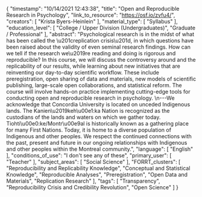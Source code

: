 {
    "timestamp": "10/14/2021 12:43:38",
    "title": "Open and Reproducible Research in Psychology",
    "link_to_resource": "https://osf.io/zvfu4/",
    "creators": [
        "Krista Byers-Heinlein"
    ],
    "material_type": [
        "Syllabus"
    ],
    "education_level": [
        "College / Upper Division (Undergraduates)",
        "Graduate / Professional"
    ],
    "abstract": "Psychological research is in the midst of what has been called the \u201creplication crisis\u201d, in which questions have been raised about the validity of even seminal research findings. How can we tell if the research we\u2019re reading and doing is rigorous and reproducible? In this course, we will discuss the controversy around and the replicability of our results, while learning about new initiatives that are reinventing our day-to-day scientific workflow. These include preregistration, open sharing of data and materials, new models of scientific publishing, large-scale open collaborations, and statistical reform. The course will involve hands-on practice implementing cutting-edge tools for conducting open and reproducible research in psychology. \n---We acknowledge that Concordia University is located on unceded Indigenous lands. The Kanien\u2019keh\u00e1:ka Nation is recognized as the custodians of the lands and waters on which we gather today. Tiohti\u00e0:ke/Montr\u00e9al is historically known as a gathering place for many First Nations. Today, it is home to a diverse population of Indigenous and other peoples. We respect the continued connections with the past, present and future in our ongoing relationships with Indigenous and other peoples within the Montreal community.",
    "language": [
        "English"
    ],
    "conditions_of_use": "I don't see any of these",
    "primary_user": [
        "Teacher"
    ],
    "subject_areas": [
        "Social Science"
    ],
    "FORRT_clusters": [
        "Reproducibility and Replicability Knowledge",
        "Conceptual and Statistical Knowledge",
        "Reproducible Analyses",
        "Preregistration",
        "Open Data and Materials",
        "Replication Research"
    ],
    "tags": [
        "Transparency",
        "Reproducibility Crisis and Credibility Revolution",
        "Open Science"
    ]
}